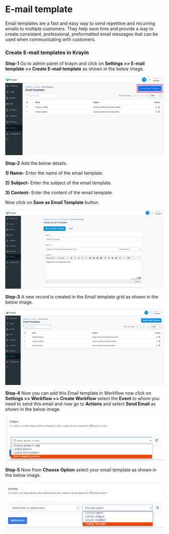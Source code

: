 # E-mail template

Email templates are a fast and easy way to send repetitive and recurring emails to multiple customers. They help save time and provide a way to create consistent, professional, preformatted email messages that can be used when communicating with customers.

### Create E-mail templates in Krayin

**Step-1** Go to admin panel of krayin and click on **Settings >> E-mail template >> Create E-mail template** as shown in the below image.

![Email Template](../../assets/2.0/images/setting/emailTemplate.png)

**Step-2** Add the below details.

**1) Name-** Enter the name of the email template.

**2) Subject-** Enter the subject of the email template.

**3) Content-** Enter the content of the email template.

Now click on **Save as Email Template** button.

![Create Template](../../assets/2.0/images/setting/createTemplate.png)

**Step-3** A new record is created in the Email template grid as shown in the below image.

![Template Grid](../../assets/2.0/images/setting/templateGrid.png)

**Step-4** Now you can add this Email template in Workflow now click on **Settings >> Workflow >> Create Workflow** select the **Event** to whom you need to send this email and now go to **Actions** and select **Send Email** as shown in the below image.

![Template Workflow](../../assets/2.0/images/setting/templateWorkflow.png)

**Step-5** Now from **Choose Option** select your email template as shown in the below image.

![Workflow](../../assets/2.0/images/setting/option.png)

